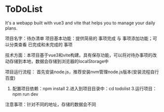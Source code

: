 # ToDoList
It's a webapp built with vue3 and vite that helps you to manage your daily plans. 

项目名字：待办清单
项目基本功能：提供简易的 事项完成 与 事项添加功能；可以分类查看 已完成和未完成的 事项

技术方面：本项目基于vue3和vite构建。具有保存功能，可以将对待办事项的改动存储到本地，数据会存储到浏览器的localStorage中

项目运行流程：
首先安装node.js，推荐安装nvm管理node.js版本(安装流程自行百度)
1. 配置项目依赖：npm install
2.进入到项目目录中：cd todolist
3.运行项目：npm run dev

注意事项：针对不同的地址，存储的数据会不同